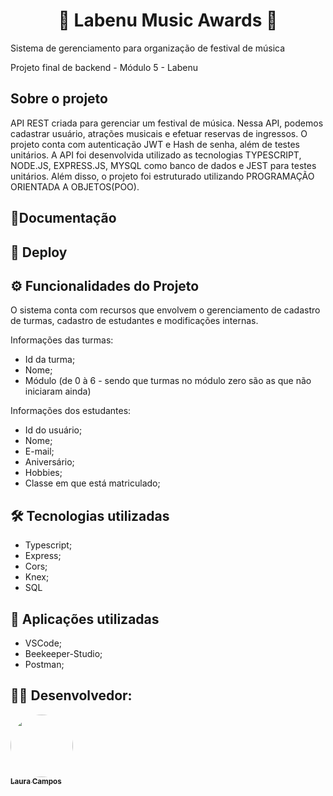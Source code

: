 <h1 align="center">  
🎸 Labenu Music Awards 🎸
</h1>

Sistema de gerenciamento para organização de festival de música

Projeto final de backend - Módulo 5 - Labenu

## Sobre o projeto

API REST criada para gerenciar um festival de música. Nessa API, podemos cadastrar usuário, atrações musicais e efetuar reservas de ingressos. 
O projeto conta com autenticação JWT e Hash de senha, além de testes unitários. 
A API foi desenvolvida utilizado as tecnologias TYPESCRIPT, NODE.JS, EXPRESS.JS, MYSQL como banco de dados e JEST para testes unitários. Além disso, o projeto foi 
estruturado utilizando PROGRAMAÇÃO ORIENTADA A OBJETOS(POO).

## 📄Documentação



## 🚀 Deploy



## ⚙️ Funcionalidades do Projeto

O sistema conta com recursos que envolvem o gerenciamento de cadastro de turmas, cadastro de estudantes e modificações internas. 

Informações das turmas:

- Id da turma;
- Nome;
- Módulo (de 0 à 6 - sendo que turmas no módulo zero são as que não iniciaram ainda)

Informações dos estudantes:

- Id do usuário;
- Nome;
- E-mail;
- Aniversário;
- Hobbies;
- Classe em que está matriculado;


## 🛠 Tecnologias utilizadas

- Typescript;
- Express;
- Cors;
- Knex; 
- SQL

## 🚀 Aplicações utilizadas

- VSCode;
- Beekeeper-Studio;
- Postman;

## 👨‍💻 Desenvolvedor:


<a href="https://github.com/lausompac">
 <img style="border-radius: 50%;" src="https://avatars.githubusercontent.com/u/101334115?v=4" width="100px;" alt=""/>
 <br />
 <sub><b>Laura Campos</b></sub></a> <a href="https://github.com/lausompac" title="github"></a>
 <br>
 <br>




